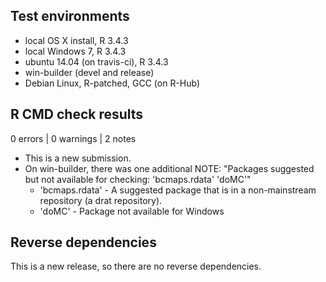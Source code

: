 ## Test environments
* local OS X install, R 3.4.3
* local Windows 7, R 3.4.3
* ubuntu 14.04 (on travis-ci), R 3.4.3
* win-builder (devel and release)
* Debian Linux, R-patched, GCC (on R-Hub)

## R CMD check results

0 errors | 0 warnings | 2 notes

* This is a new submission.
* On win-builder, there was one additional NOTE:
    "Packages suggested but not available for checking: 'bcmaps.rdata' 'doMC'"
    - 'bcmaps.rdata' - A suggested package that is in a non-mainstream repository (a drat repository).
    - 'doMC' - Package not available for Windows

## Reverse dependencies

This is a new release, so there are no reverse dependencies.
